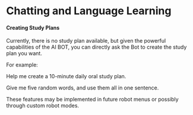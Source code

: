 # Chatting and Language Learning

#### Creating Study Plans

Currently, there is no study plan available, but given the powerful capabilities of the AI BOT, you can directly ask the Bot to create the study plan you want.

For example:

Help me create a 10-minute daily oral study plan.

Give me five random words, and use them all in one sentence.

These features may be implemented in future robot menus or possibly through custom robot modes.